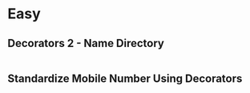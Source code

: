 # Easy

## Decorators 2 - Name Directory

```python
```

## Standardize Mobile Number Using Decorators

```python
```